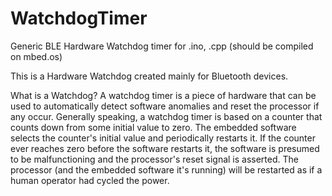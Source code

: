 # WatchdogTimer
Generic BLE Hardware Watchdog timer for .ino, .cpp (should be compiled on mbed.os)

This is a Hardware Watchdog created mainly for Bluetooth devices. 

What is a Watchdog?
A watchdog timer is a piece of hardware that can be used to automatically detect software anomalies and reset the processor if any occur. 
Generally speaking, a watchdog timer is based on a counter that counts down from some initial value to zero. 
The embedded software selects the counter's initial value and periodically restarts it. 
If the counter ever reaches zero before the software restarts it, the software is presumed to be malfunctioning and the processor's reset signal is asserted. 
The processor (and the embedded software it's running) will be restarted as if a human operator had cycled the power.

